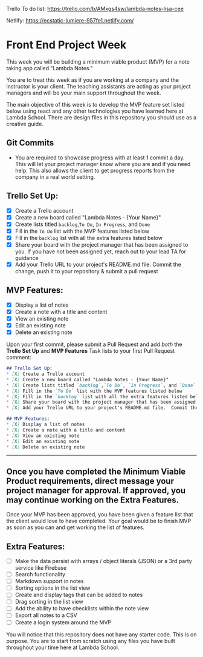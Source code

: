 Trello To do list:
https://trello.com/b/AMxgs4sw/lambda-notes-lisa-cee

Netlify:
https://ecstatic-lumiere-957fe1.netlify.com/

# Front End Project Week
This week you will be building a minimum viable product (MVP) for a note taking app called "Lambda Notes."

You are to treat this week as if you are working at a company and the instructor is your client.  The teaching assistants are acting as your project managers and will be your main support throughout the week.

The main objective of this week is to develop the MVP feature set listed below using react and any other technologies you have learned here at Lambda School.  There are design files in this repository you should use as a creative guide.  

## Git Commits
* You are required to showcase progress with at least 1 commit a day.  This will let your project manager know where you are and if you need help.  This also allows the client to get progress reports from the company in a real world setting.  

## Trello Set Up:
* [X] Create a Trello account
* [X] Create a new board called "Lambda Notes - {Your Name}"
* [X] Create lists titled `backlog`,`To Do`, `In Progress`, and `Done`
* [X] Fill in the `To Do` list with the MVP features listed below
* [X] Fill in the `backlog` list with all the extra features listed below
* [X] Share your board with the project manager that has been assigned to you.  If you have not been assigned yet, reach out to your lead TA for guidance
* [X] Add your Trello URL to your project's README.md file.  Commit the change, push it to your repository & submit a pull request

## MVP Features:
* [X] Display a list of notes
* [X] Create a note with a title and content
* [X] View an existing note
* [X] Edit an existing note
* [X] Delete an existing note

Upon your first commit, please submit a Pull Request and add _both_ the **Trello Set Up** and **MVP Features** Task lists to your first Pull Request comment:

```markdown
## Trello Set Up:
* [X] Create a Trello account
* [X] Create a new board called "Lambda Notes - {Your Name}"
* [X] Create lists titled `backlog`,`To Do`, `In Progress`, and `Done`
* [X] Fill in the `To Do` list with the MVP features listed below
* [X] Fill in the `backlog` list with all the extra features listed below
* [X] Share your board with the project manager that has been assigned to you.  If you have not been assigned yet, reach out to your lead TA for guidance
* [X] Add your Trello URL to your project's README.md file.  Commit the change, push it to your repository & submit a pull request

## MVP Features:
* [X] Display a list of notes
* [X] Create a note with a title and content
* [X] View an existing note
* [X] Edit an existing note
* [X] Delete an existing note
```
***
## Once you have completed the Minimum Viable Product requirements, direct message your project manager for approval.  If approved, you may continue working on the Extra Features.

Once your MVP has been approved, you have been given a feature list that the client would love to have completed.  Your goal would be to finish MVP as soon as you can and get working the list of features.

## Extra Features:
* [ ] Make the data persist with arrays / object literals (JSON) or a 3rd party service like Firebase
* [ ] Search functionality
* [ ] Markdown support in notes
* [ ] Sorting options in the list view
* [ ] Create and display tags that can be added to notes
* [ ] Drag sorting in the list view
* [ ] Add the ability to have checklists within the note view
* [ ] Export all notes to a CSV
* [ ] Create a login system around the MVP

You will notice that this repository does not have any starter code.  This is on purpose.  You are to start from scratch using any files you have built throughout your time here at Lambda School.  

